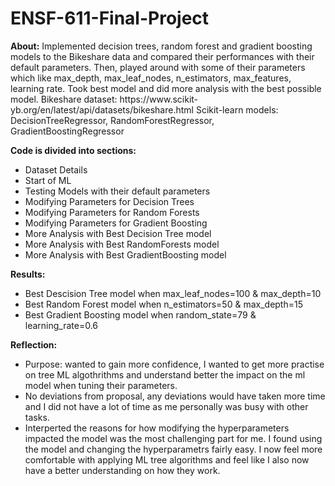# ENSF-611-Final-Project

**About:**
Implemented decision trees, random forest and gradient boosting models to the Bikeshare data and compared their performances with their default parameters. Then, played around with some of their parameters which like max_depth, max_leaf_nodes, n_estimators, max_features, learning rate. Took best model and did more analysis with the best possible model.
Bikeshare dataset: https://www.scikit- yb.org/en/latest/api/datasets/bikeshare.html
Scikit-learn models: DecisionTreeRegressor, RandomForestRegressor, GradientBoostingRegressor

**Code is divided into sections:**
* Dataset Details
* Start of ML
* Testing Models with their default parameters
* Modifying Parameters for Decision Trees
* Modifying Parameters for Random Forests
* Modifying Parameters for Gradient Boosting
* More Analysis with Best Decision Tree model
* More Analysis with Best RandomForests model
* More Analysis with Best GradientBoosting model

**Results:**
* Best Descision Tree model when max_leaf_nodes=100 & max_depth=10
* Best Random Forest model when n_estimators=50 & max_depth=15
* Best Gradient Boosting model when random_state=79 & learning_rate=0.6

**Reflection:**
* Purpose: wanted to gain more confidence, I wanted to get more practise on tree ML algothrithms and understand better the impact on the ml model when tuning their parameters.
* No deviations from proposal, any deviations would have taken more time and I did not have a lot of time as me personally was busy with other tasks.
* Interperted the reasons for how modifying the hyperparameters impacted the model was the most challenging part for me. I found using the model and changing the hyperparametrs fairly easy. I now feel more comfortable with applying ML tree algorithms and feel like I also now have a better understanding on how they work.

